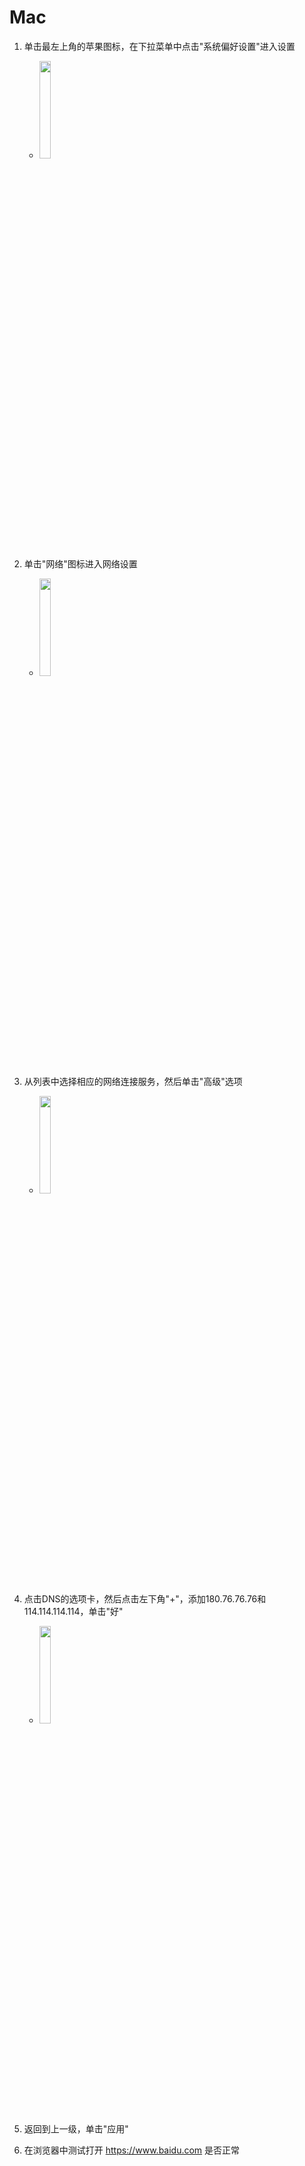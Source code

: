 # Mac

1. 单击最左上角的苹果图标，在下拉菜单中点击"系统偏好设置"进入设置
    
    - <img src="https://sfkai.com/DNS%E9%98%B2%E5%8A%AB%E6%8C%81%E6%95%99%E7%A8%8B_files/Mac-setting-0.png" width="20%">
    
2. 单击"网络"图标进入网络设置
    
	- <img src="https://sfkai.com/DNS%E9%98%B2%E5%8A%AB%E6%8C%81%E6%95%99%E7%A8%8B_files/Mac-setting-1.png" width="20%">
    
3. 从列表中选择相应的网络连接服务，然后单击"高级"选项
    
	- <img src="https://sfkai.com/DNS%E9%98%B2%E5%8A%AB%E6%8C%81%E6%95%99%E7%A8%8B_files/Mac-setting-2.png" width="20%">
    
    
4. 点击DNS的选项卡，然后点击左下角"+"，添加180.76.76.76和114.114.114.114，单击"好"
    - <img src="https://sfkai.com/DNS%E9%98%B2%E5%8A%AB%E6%8C%81%E6%95%99%E7%A8%8B_files/Mac-setting-3.png" width="20%">
    
    
5. 返回到上一级，单击"应用"
6. 在浏览器中测试打开 https://www.baidu.com  是否正常